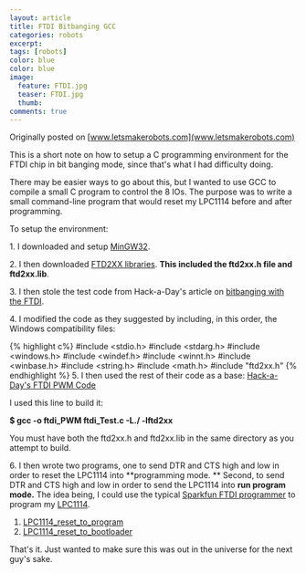 ```yaml
---
layout: article
title: FTDI Bitbanging GCC
categories: robots
excerpt:
tags: [robots]
color: blue
color: blue
image:
  feature: FTDI.jpg
  teaser: FTDI.jpg
  thumb:
comments: true
---
```


Originally posted on [www.letsmakerobots.com](www.letsmakerobots.com)

This is a short note on how to setup a C programming environment for the FTDI chip in bit banging mode, since that's what I had difficulty doing.

There may be easier ways to go about this, but I wanted to use GCC to compile a small C program to control the 8 IOs.  The purpose was to write a small command-line program that would reset my LPC1114 before and after programming.

To setup the environment:

1\. I downloaded and setup [MinGW32](http://www.mingw.org/wiki/HOWTO_Install_the_MinGW_GCC_Compiler_Suite).

2\. I then downloaded [FTD2XX libraries](http://www.ftdichip.com/Drivers/D2XX.htm).  **This included the ftd2xx.h file and ftd2xx.lib**.

3\. I then stole the test code from Hack-a-Day's article on [bitbanging with the FTDI](http://hackaday.com/2009/09/22/introduction-to-ftdi-bitbang-mode/).

4\. I modified the code as they suggested by including, in this order, the Windows compatibility files:

{% highlight c%}
#include <stdio.h>
#include <stdarg.h>
#include <windows.h>
#include <windef.h>
#include <winnt.h>
#include <winbase.h>
#include <string.h>
#include <math.h>
#include "ftd2xx.h"
{% endhighlight %}
5\. I then used the rest of their code as a base: [Hack-a-Day's FTDI PWM Code](https://github.com/Ladvien/FTDI_Bitbangin_GCC/blob/master/ftdi_Test.c)

I used this line to build it:

**$ gcc -o ftdi_PWM ftdi_Test.c -L./ -lftd2xx**

You must have both the ftd2xx.h and ftd2xx.lib in the same directory as you attempt to build.

6\. I then wrote two programs, one to send DTR and CTS high and low in order to reset the LPC1114 into **programming mode. ** Second, to send DTR and CTS high and low in order to send the LPC1114 into **run program mode.**  The idea being, I could use the typical [Sparkfun FTDI programmer](https://www.sparkfun.com/search/results?term=ftdi) to program my [LPC1114](http://letsmakerobots.com/content/lpc1114-setup-bare-metal-arm).

1.  [LPC1114_reset_to_program](https://github.com/Ladvien/FTDI_Bitbangin_GCC/blob/master/LPC1114_reset_to_program.c)
2.  [LPC1114_reset_to_bootloader](https://github.com/Ladvien/FTDI_Bitbangin_GCC/blob/master/LPC1114_reset_to_bootloader.c)

That's it.  Just wanted to make sure this was out in the universe for the next guy's sake.
